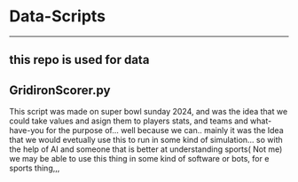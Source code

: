 # Data-Scripts
-----------------
this repo is used for data
----------------------------
## GridironScorer.py
This script was made on super bowl sunday 2024, and was the idea that we could take values and asign them to players stats, and teams and what-have-you for the purpose of... 
well because we can.. mainly it was the Idea that we would evetually use this to run in some kind of simulation... so 
with the help of AI and someone that is better at understanding sports( Not me) we may be able to use this thing in some kind of software or bots, for e
sports thing,,, 
